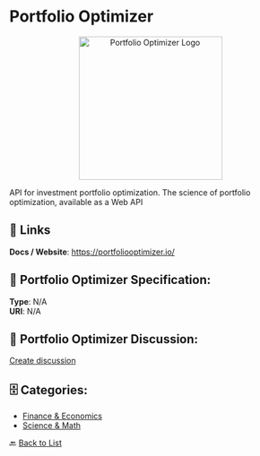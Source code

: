 # Portfolio Optimizer
<p align="center">
    <img width="256" src="https://raw.githubusercontent.com/apis-list/apis-list/main/apis/portfolio-optimizer/logo_256x256.png" alt="Portfolio Optimizer Logo"/>
</p>

API for investment portfolio optimization.  The science of portfolio optimization, available as a Web API

##  🔗 Links
**Docs / Website**: https://portfoliooptimizer.io/

## 🧬 Portfolio Optimizer Specification:
**Type**: N/A  
**URI**: N/A

## 💬 Portfolio Optimizer Discussion:
[Create discussion](https://github.com/apis-list/apis-list/discussions/new)

## 🗄️ Categories:
- [Finance & Economics](https://github.com/apis-list/apis-list#finance--economics-)
- [Science & Math](https://github.com/apis-list/apis-list#science--math-)




🔙 [Back to List](https://github.com/apis-list/apis-list)
